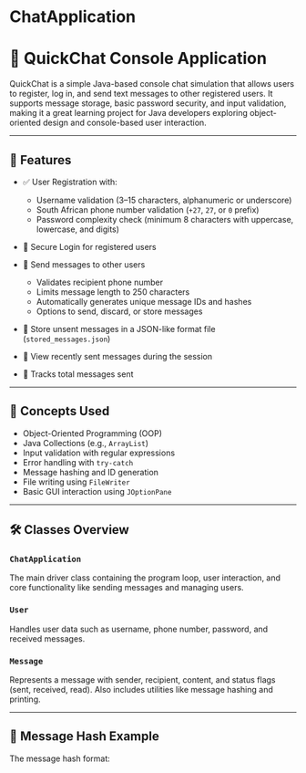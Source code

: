 # ChatApplication
# 📱 QuickChat Console Application

QuickChat is a simple Java-based console chat simulation that allows users to register, log in, and send text messages to other registered users. It supports message storage, basic password security, and input validation, making it a great learning project for Java developers exploring object-oriented design and console-based user interaction.

---

## 🚀 Features

- ✅ User Registration with:
  - Username validation (3–15 characters, alphanumeric or underscore)
  - South African phone number validation (`+27`, `27`, or `0` prefix)
  - Password complexity check (minimum 8 characters with uppercase, lowercase, and digits)

- 🔐 Secure Login for registered users

- 💬 Send messages to other users
  - Validates recipient phone number
  - Limits message length to 250 characters
  - Automatically generates unique message IDs and hashes
  - Options to send, discard, or store messages

- 📄 Store unsent messages in a JSON-like format file (`stored_messages.json`)

- 📜 View recently sent messages during the session

- 🎯 Tracks total messages sent

---

## 🧠 Concepts Used

- Object-Oriented Programming (OOP)
- Java Collections (e.g., `ArrayList`)
- Input validation with regular expressions
- Error handling with `try-catch`
- Message hashing and ID generation
- File writing using `FileWriter`
- Basic GUI interaction using `JOptionPane`

---

## 🛠️ Classes Overview

### `ChatApplication`
The main driver class containing the program loop, user interaction, and core functionality like sending messages and managing users.

### `User`
Handles user data such as username, phone number, password, and received messages.

### `Message`
Represents a message with sender, recipient, content, and status flags (sent, received, read). Also includes utilities like message hashing and printing.

---

## 📝 Message Hash Example

The message hash format:
